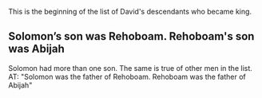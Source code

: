 This is the beginning of the list of David's descendants who became king.

## Solomon’s son was Rehoboam. Rehoboam's son was Abijah ##

Solomon had more than one son.  The same is true of other men in the list. AT: "Solomon was the father of Rehoboam. Rehoboam was the father of Abijah"